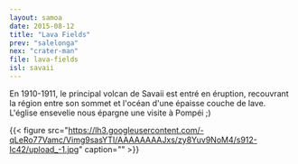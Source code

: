 ```yaml
---
layout: samoa
date: 2015-08-12
title: "Lava Fields"
prev: "salelonga"
nex: "crater-man"
file: lava-fields
isl: savaii
---
```


En 1910-1911, le principal volcan de Savaii est entré en éruption, recouvrant la région entre son sommet et l'océan d'une épaisse couche de lave. L'église ensevelie nous épargne une visite à Pompéi ;)

{{< figure src="https://lh3.googleusercontent.com/-qLeRo77Vamc/Vimg9sasYTI/AAAAAAAAJxs/zy8Yuv9NoM4/s912-Ic42/upload_-1.jpg" caption="" >}}